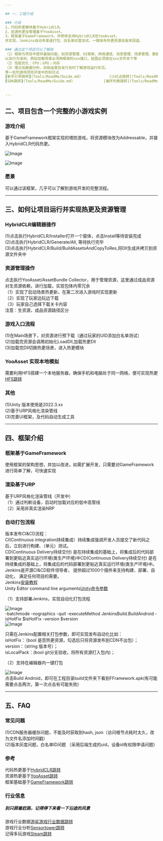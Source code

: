 ```yaml
---

## 一、工程介绍   

### 介绍   
1，代码热更模块基于HybridCLR。  
2，资源热更及管理基于YooAsset。  
3，框架基于GameFramework，并修改支持HybridCLR及YooAsset。  
并实现，Jenkins自动多渠道打包，白名单灰度测试，一键发布热更资源及版本回退。  

### 通过这个项目可以了解到  
（1）框架为项目中提供基础功能，如资源管理、UI框架、网络通信、消息管理、场景管理、数据解析及存取等，同时定义了一系列规范包括编码的，例如参数命名、注释、缩进等  
以及行为准则，例如加载场景必须用框架的xxx接口，贴图必须放在xxx文件夹下等  
（2）性能优化：CPU；GPU；内存   
（3）埋点及数据分析，协助运营及发行及时了解游戏运行状况。  
等一些列游戏项目开发中的知识点     
[新手引导跳转](Tools/ReadMe/Guide.md)             [小红点跳转](Tools/ReadMe/Guide.md)    
[SDK跳转](Tools/ReadMe/Guide.md)              [循环列表跳转](Tools/ReadMe/Guide.md)   
  
  
---
```


## 二、项目包含一个完整的小游戏实例  

### 游戏介绍  
基于GameFramework框架实现的塔防游戏，将资源模块改为Addressable，并接入HybridCLR代码热更。  

![Image](Tools/ReadMe/TowerDefense.png)   
   
   
![Image](Tools/ReadMe/TowerGame.png)
  
### 愿景  
  
可以通过该框架，几乎可以了解到游戏开发的完整流程。  
  
  
---
  

## 三、如何让项目运行并实现热更及资源管理  

### HybridCLR编辑器操作
(1)点击执行HybridCLR/Installer打开一个窗体，点击Install等待安装完成  
(2)点击执行HybridCLR/Generate/All, 等待执行完毕    
(3)点击执行HybridCLR/Build/BuildAssetsAndCopyToRes,将Dll生成并拷贝到资源文件夹中   

### 资源管理操作
点击执行YooAsset/AssetBundle Collector，用于管理资源，这里通过成品资源对生资源依赖，进行加载，实现包体内零冗余   
（1）实现了启动场景热更新，在第二次进入游戏时实现更新  
（2）实现了玩家边玩边下载  
（3）玩家自己选择下载关卡内容  
注意：生资源，成品资源路径区分  

### 游戏入口流程
(1)在Main场景下，对资源进行预下载（通过玩家的UID添加白名单测试）    
(2)加载完资源会调用初始化LoadDll,加载热更Dll   
(3)加载完Dll切换热更场景，进入热更模块   

### YooAsset 实现本地模拟
需要利用HFS搭建一个本地服务器，确保手机和电脑处于同一网络，便可实现热更  
[HFS跳转](https://github.com/rejetto/hfs)  

### 其他
(1)Unity 版本使用是2022.3.xx  
(2)基于URP风格化渲染管线  
(3)完善UI框架，及代码自动生成工具  
  
    
---

## 四、框架介绍  

### 框架基于GameFramework  
使用框架的架构思想，并加以改进，如需扩展开发，只需要对GameFramework进行简单了解，可快速实现    

### 渲染基于URP  
基于URP风格化渲染管线（开发中）  
（1）通过判断设备，启动时加载对应的低中高管线  
（2）采用非真实渲染NRP  

### 自动打包流程  

版本发布CI&CD流程：  
CI(Continuous integration持续集成）持续集成强调开发人员提交了新代码之后，立刻进行构建、（单元）测试。  
CD(Continuous Delivery持续交付) 是在持续集成的基础上，将集成后的代码部署到更贴近真实运行环境(类生产环境)中CD(Continuous Delivery持续交付) 是在持续集成的基础上，将集成后的代码部署到更贴近真实运行环境(类生产环境)中。  
Jenkins是开源CI&CD软件领导者， 提供超过1000个插件来支持构建、部署、自动化， 满足任何项目的需要。  
Jenkins[安装教程](https://www.jenkins.io/doc/book/installing/windows/)  
Unity Editor command line arguments[Unity命令参数](https://docs.unity3d.com/2022.3/Documentation/Manual/EditorCommandLineArguments.html)  

（1）支持部署Jenkins，实现自动化打包流程
  
![Image](Tools/ReadMe/Jenkins.png)  
-batchmode -nographics -quit -executeMethod JenkinsBuild.BuildAndroid -isHotFix $isHotFix -version $version  
![Image](Tools/ReadMe/Apk.png)  
  
只需在Jenkins配置相关打包参数，即可实现发布自动化比如：   
isHotFix：（bool 是否热更资源，勾选后只将资源发布到CDN不出包）；  
version：（string 版本号）；  
isLocalPack：(bool git分支验收，将所有资源打入包内)； 


（2）支持在编辑器内一键打包  

![Image](Tools/ReadMe/AutoAPK.png)  
点击Build Android，即可在工程目录build文件夹下看到FFramework.apk(有可能需要点击两次，第一次点击有可能失败)  
   
---

## 五、FAQ

### 常见问题
(1)CDN服务器缓存问题，不能及时获取到hash, json（访问根节点耗时太久，改为文件名添加时间戳）   
(2)版本灰度问题，白名单ID问题 （采用后端生成的uid，设备id有权限申请问题）    

### 参考  
代码热更基于[HybridCLR跳转](https://github.com/focus-creative-games/HybridCLR)  
资源热更基于[YooAsset跳转](https://www.yooasset.com/)     
框架基础基于[GameFramework跳转](https://github.com/EllanJiang/GameFramework)  

### 行业信息  
  
##### 别只顾着赶路，记得停下来看一下沿途的风景  

游戏行业数据[游鲨游戏行业数据跳转](https://www.kdocs.cn/l/ct4bcS9xHD3K)   
游戏行业分析[Sensortower跳转](https://sensortower.com/)   
记得多玩游戏[Steam跳转](https://store.steampowered.com/)   